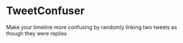 # TweetConfuser
Make your timeline more confusing by randomly linking two tweets as though they were replies
